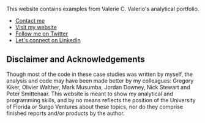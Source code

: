 This website contains examples from Valerie C. Valerio's analytical portfolio.

* [Contact me](mailto:valerievalerioh@gmail.com)
* [Visit my website](https://www.valeriecvalerio.com)
* [Follow me on Twitter](https://twitter.com/v_valerioh)
* [Let's connect on LinkedIn](https://www.linkedin.com/in/valerievalerioholguin/)

## Disclaimer and Acknowledgements
Though most of the code in these case studies was written by myself, the analysis and code may have been made better by my colleagues: Gregory Kiker, Olivier Walther, Mark Musumba, Jordan Downey, Nick Stewart and Peter Smittenaar. This website is meant to show my analytical and programming skills, and by no means reflects the position of the University of Florida or Surgo Ventures about these topics, nor do they comprise finished reports and/or products by the author.
